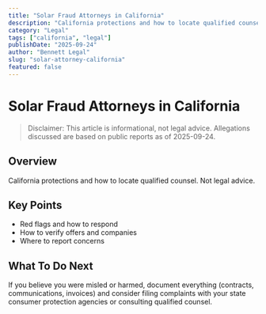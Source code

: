 ```yaml
---
title: "Solar Fraud Attorneys in California"
description: "California protections and how to locate qualified counsel. Not legal advice."
category: "Legal"
tags: ["california", "legal"]
publishDate: "2025-09-24"
author: "Bennett Legal"
slug: "solar-attorney-california"
featured: false
---
```


# Solar Fraud Attorneys in California

> Disclaimer: This article is informational, not legal advice. Allegations discussed are based on public reports as of 2025-09-24.

## Overview
California protections and how to locate qualified counsel. Not legal advice.

## Key Points
- Red flags and how to respond
- How to verify offers and companies
- Where to report concerns

## What To Do Next
If you believe you were misled or harmed, document everything (contracts, communications, invoices) and consider filing complaints with your state consumer protection agencies or consulting qualified counsel.
